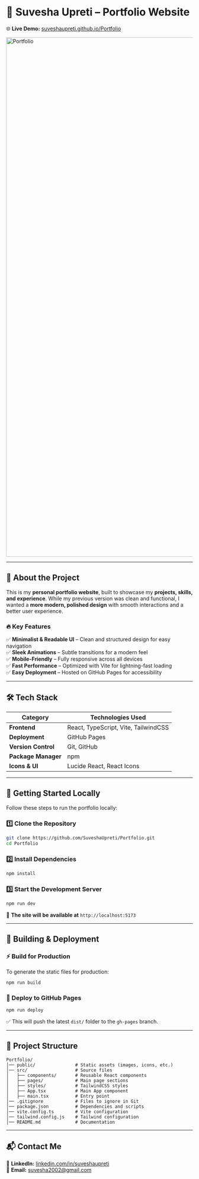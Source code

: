 

# 🚀 **Suvesha Upreti – Portfolio Website**  



🌐 **Live Demo:** [suveshaupreti.github.io/Portfolio](https://suveshaupreti.github.io/Portfolio/)  

<img width="1400" alt="Portfolio" src="https://github.com/user-attachments/assets/745206f8-ab04-4abf-ad21-42a15f384ff2" />




---

## 📌 **About the Project**  
This is my **personal portfolio website**, built to showcase my **projects, skills, and experience**. While my previous version was clean and functional, I wanted a **more modern, polished design** with smooth interactions and a better user experience.  

### 🔥 **Key Features**  
✅ **Minimalist & Readable UI** – Clean and structured design for easy navigation  
✅ **Sleek Animations** – Subtle transitions for a modern feel  
✅ **Mobile-Friendly** – Fully responsive across all devices  
✅ **Fast Performance** – Optimized with Vite for lightning-fast loading  
✅ **Easy Deployment** – Hosted on GitHub Pages for accessibility  

---

## 🛠 **Tech Stack**  
| Category      | Technologies Used |
|--------------|------------------|
| **Frontend** | React, TypeScript, Vite, TailwindCSS |
| **Deployment** | GitHub Pages |
| **Version Control** | Git, GitHub |
| **Package Manager** | npm |
| **Icons & UI** | Lucide React, React Icons |

---

## 🚀 **Getting Started Locally**  
Follow these steps to run the portfolio locally:  

### **1️⃣ Clone the Repository**  
```bash
git clone https://github.com/SuveshaUpreti/Portfolio.git
cd Portfolio
```

### **2️⃣ Install Dependencies**  
```bash
npm install
```

### **3️⃣ Start the Development Server**  
```bash
npm run dev
```
🔹 **The site will be available at** `http://localhost:5173`

---

## 🔧 **Building & Deployment**  

### **⚡ Build for Production**  
To generate the static files for production:  
```bash
npm run build
```

### **🚀 Deploy to GitHub Pages**  
```bash
npm run deploy
```
✅ This will push the latest `dist/` folder to the `gh-pages` branch.

---

## 📂 **Project Structure**  

```
Portfolio/
│── public/               # Static assets (images, icons, etc.)
│── src/                  # Source files
│   ├── components/       # Reusable React components
│   ├── pages/            # Main page sections
│   ├── styles/           # TailwindCSS styles
│   ├── App.tsx           # Main App component
│   ├── main.tsx          # Entry point
│── .gitignore            # Files to ignore in Git
│── package.json          # Dependencies and scripts
│── vite.config.ts        # Vite configuration
│── tailwind.config.js    # Tailwind configuration
│── README.md             # Documentation
```

---

## 📬 **Contact Me**  
💼 **LinkedIn:** [linkedin.com/in/suveshaupreti](https://www.linkedin.com/in/suveshaupreti/)  
📧 **Email:** suvesha2002@gmail.com  
